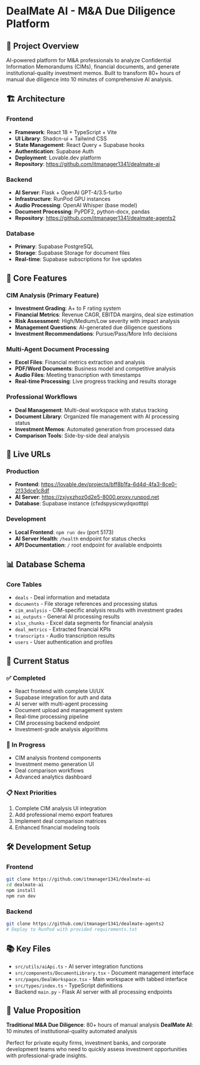# DealMate AI - M&A Due Diligence Platform

## 🚀 Project Overview
AI-powered platform for M&A professionals to analyze Confidential Information Memorandums (CIMs), financial documents, and generate institutional-quality investment memos. Built to transform 80+ hours of manual due diligence into 10 minutes of comprehensive AI analysis.

## 🏗️ Architecture

### Frontend
- **Framework**: React 18 + TypeScript + Vite
- **UI Library**: Shadcn-ui + Tailwind CSS
- **State Management**: React Query + Supabase hooks
- **Authentication**: Supabase Auth
- **Deployment**: Lovable.dev platform
- **Repository**: https://github.com/itmanager1341/dealmate-ai

### Backend
- **AI Server**: Flask + OpenAI GPT-4/3.5-turbo
- **Infrastructure**: RunPod GPU instances
- **Audio Processing**: OpenAI Whisper (base model)
- **Document Processing**: PyPDF2, python-docx, pandas
- **Repository**: https://github.com/itmanager1341/dealmate-agents2

### Database
- **Primary**: Supabase PostgreSQL
- **Storage**: Supabase Storage for document files
- **Real-time**: Supabase subscriptions for live updates

## 🎯 Core Features

### CIM Analysis (Primary Feature)
- **Investment Grading**: A+ to F rating system
- **Financial Metrics**: Revenue CAGR, EBITDA margins, deal size estimation
- **Risk Assessment**: High/Medium/Low severity with impact analysis
- **Management Questions**: AI-generated due diligence questions
- **Investment Recommendations**: Pursue/Pass/More Info decisions

### Multi-Agent Document Processing
- **Excel Files**: Financial metrics extraction and analysis
- **PDF/Word Documents**: Business model and competitive analysis
- **Audio Files**: Meeting transcription with timestamps
- **Real-time Processing**: Live progress tracking and results storage

### Professional Workflows
- **Deal Management**: Multi-deal workspace with status tracking
- **Document Library**: Organized file management with AI processing status
- **Investment Memos**: Automated generation from processed data
- **Comparison Tools**: Side-by-side deal analysis

## 🔗 Live URLs

### Production
- **Frontend**: https://lovable.dev/projects/bff8b1fa-6d4d-4fa3-8ce0-2f33dce1c8df
- **AI Server**: https://zxjyxzhoz0d2e5-8000.proxy.runpod.net
- **Database**: Supabase instance (cfxdspysicwydqxotttp)

### Development
- **Local Frontend**: `npm run dev` (port 5173)
- **AI Server Health**: `/health` endpoint for status checks
- **API Documentation**: `/` root endpoint for available endpoints

## 📊 Database Schema

### Core Tables
- `deals` - Deal information and metadata
- `documents` - File storage references and processing status
- `cim_analysis` - CIM-specific analysis results with investment grades
- `ai_outputs` - General AI processing results
- `xlsx_chunks` - Excel data segments for financial analysis
- `deal_metrics` - Extracted financial KPIs
- `transcripts` - Audio transcription results
- `users` - User authentication and profiles

## 🚀 Current Status

### ✅ Completed
- React frontend with complete UI/UX
- Supabase integration for auth and data
- AI server with multi-agent processing
- Document upload and management system
- Real-time processing pipeline
- CIM processing backend endpoint
- Investment-grade analysis algorithms

### 🚧 In Progress
- CIM analysis frontend components
- Investment memo generation UI
- Deal comparison workflows
- Advanced analytics dashboard

### 📋 Next Priorities
1. Complete CIM analysis UI integration
2. Add professional memo export features
3. Implement deal comparison matrices
4. Enhanced financial modeling tools

## 🛠️ Development Setup

### Frontend
```bash
git clone https://github.com/itmanager1341/dealmate-ai
cd dealmate-ai
npm install
npm run dev
```

### Backend
```bash
git clone https://github.com/itmanager1341/dealmate-agents2
# Deploy to RunPod with provided requirements.txt
```

## 📚 Key Files
- `src/utils/aiApi.ts` - AI server integration functions
- `src/components/DocumentLibrary.tsx` - Document management interface
- `src/pages/DealWorkspace.tsx` - Main workspace with tabbed interface
- `src/types/index.ts` - TypeScript definitions
- Backend `main.py` - Flask AI server with all processing endpoints

## 🎯 Value Proposition
**Traditional M&A Due Diligence**: 80+ hours of manual analysis
**DealMate AI**: 10 minutes of institutional-quality automated analysis

Perfect for private equity firms, investment banks, and corporate development teams who need to quickly assess investment opportunities with professional-grade insights.